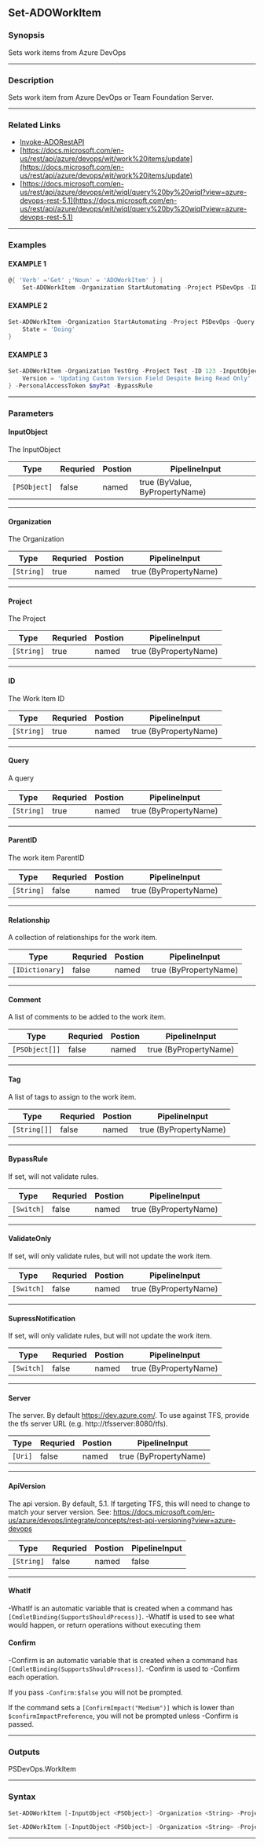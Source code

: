 
Set-ADOWorkItem
---------------
### Synopsis
Sets work items from Azure DevOps

---
### Description

Sets work item from Azure DevOps or Team Foundation Server.

---
### Related Links
* [Invoke-ADORestAPI](Invoke-ADORestAPI.md)
* [https://docs.microsoft.com/en-us/rest/api/azure/devops/wit/work%20items/update](https://docs.microsoft.com/en-us/rest/api/azure/devops/wit/work%20items/update)
* [https://docs.microsoft.com/en-us/rest/api/azure/devops/wit/wiql/query%20by%20wiql?view=azure-devops-rest-5.1](https://docs.microsoft.com/en-us/rest/api/azure/devops/wit/wiql/query%20by%20wiql?view=azure-devops-rest-5.1)
---
### Examples
#### EXAMPLE 1
```PowerShell
@{ 'Verb' ='Get' ;'Noun' = 'ADOWorkItem' } |
    Set-ADOWorkItem -Organization StartAutomating -Project PSDevOps -ID 4
```

#### EXAMPLE 2
```PowerShell
Set-ADOWorkItem -Organization StartAutomating -Project PSDevOps -Query "Select [System.ID] from WorkItems Where [System.State] = 'To Do' and [System.AssignedTo] = @Me" -InputObject @{
    State = 'Doing'
}
```

#### EXAMPLE 3
```PowerShell
Set-ADOWorkItem -Organization TestOrg -Project Test -ID 123 -InputObject @{
    Version = 'Updating Custom Version Field Despite Being Read Only'
} -PersonalAccessToken $myPat -BypassRule
```

---
### Parameters
#### **InputObject**

The InputObject



|Type            |Requried|Postion|PipelineInput                 |
|----------------|--------|-------|------------------------------|
|```[PSObject]```|false   |named  |true (ByValue, ByPropertyName)|
---
#### **Organization**

The Organization



|Type          |Requried|Postion|PipelineInput        |
|--------------|--------|-------|---------------------|
|```[String]```|true    |named  |true (ByPropertyName)|
---
#### **Project**

The Project



|Type          |Requried|Postion|PipelineInput        |
|--------------|--------|-------|---------------------|
|```[String]```|true    |named  |true (ByPropertyName)|
---
#### **ID**

The Work Item ID



|Type          |Requried|Postion|PipelineInput        |
|--------------|--------|-------|---------------------|
|```[String]```|true    |named  |true (ByPropertyName)|
---
#### **Query**

A query



|Type          |Requried|Postion|PipelineInput        |
|--------------|--------|-------|---------------------|
|```[String]```|true    |named  |true (ByPropertyName)|
---
#### **ParentID**

The work item ParentID



|Type          |Requried|Postion|PipelineInput        |
|--------------|--------|-------|---------------------|
|```[String]```|false   |named  |true (ByPropertyName)|
---
#### **Relationship**

A collection of relationships for the work item.



|Type               |Requried|Postion|PipelineInput        |
|-------------------|--------|-------|---------------------|
|```[IDictionary]```|false   |named  |true (ByPropertyName)|
---
#### **Comment**

A list of comments to be added to the work item.



|Type              |Requried|Postion|PipelineInput        |
|------------------|--------|-------|---------------------|
|```[PSObject[]]```|false   |named  |true (ByPropertyName)|
---
#### **Tag**

A list of tags to assign to the work item.



|Type            |Requried|Postion|PipelineInput        |
|----------------|--------|-------|---------------------|
|```[String[]]```|false   |named  |true (ByPropertyName)|
---
#### **BypassRule**

If set, will not validate rules.



|Type          |Requried|Postion|PipelineInput        |
|--------------|--------|-------|---------------------|
|```[Switch]```|false   |named  |true (ByPropertyName)|
---
#### **ValidateOnly**

If set, will only validate rules, but will not update the work item.



|Type          |Requried|Postion|PipelineInput        |
|--------------|--------|-------|---------------------|
|```[Switch]```|false   |named  |true (ByPropertyName)|
---
#### **SupressNotification**

If set, will only validate rules, but will not update the work item.



|Type          |Requried|Postion|PipelineInput        |
|--------------|--------|-------|---------------------|
|```[Switch]```|false   |named  |true (ByPropertyName)|
---
#### **Server**

The server.  By default https://dev.azure.com/.
To use against TFS, provide the tfs server URL (e.g. http://tfsserver:8080/tfs).



|Type       |Requried|Postion|PipelineInput        |
|-----------|--------|-------|---------------------|
|```[Uri]```|false   |named  |true (ByPropertyName)|
---
#### **ApiVersion**

The api version.  By default, 5.1.
If targeting TFS, this will need to change to match your server version.
See: https://docs.microsoft.com/en-us/azure/devops/integrate/concepts/rest-api-versioning?view=azure-devops



|Type          |Requried|Postion|PipelineInput|
|--------------|--------|-------|-------------|
|```[String]```|false   |named  |false        |
---
#### **WhatIf**
-WhatIf is an automatic variable that is created when a command has ```[CmdletBinding(SupportsShouldProcess)]```.
-WhatIf is used to see what would happen, or return operations without executing them
#### **Confirm**
-Confirm is an automatic variable that is created when a command has ```[CmdletBinding(SupportsShouldProcess)]```.
-Confirm is used to -Confirm each operation.
    
If you pass ```-Confirm:$false``` you will not be prompted.
    
    
If the command sets a ```[ConfirmImpact("Medium")]``` which is lower than ```$confirmImpactPreference```, you will not be prompted unless -Confirm is passed.

---
### Outputs
PSDevOps.WorkItem


---
### Syntax
```PowerShell
Set-ADOWorkItem [-InputObject <PSObject>] -Organization <String> -Project <String> -ID <String> [-ParentID <String>] [-Relationship <IDictionary>] [-Comment <PSObject[]>] [-Tag <String[]>] [-BypassRule] [-ValidateOnly] [-SupressNotification] [-Server <Uri>] [-ApiVersion <String>] [-WhatIf] [-Confirm] [<CommonParameters>]
```
```PowerShell
Set-ADOWorkItem [-InputObject <PSObject>] -Organization <String> -Project <String> -Query <String> [-ParentID <String>] [-Relationship <IDictionary>] [-Comment <PSObject[]>] [-Tag <String[]>] [-BypassRule] [-ValidateOnly] [-SupressNotification] [-Server <Uri>] [-ApiVersion <String>] [-WhatIf] [-Confirm] [<CommonParameters>]
```
---


